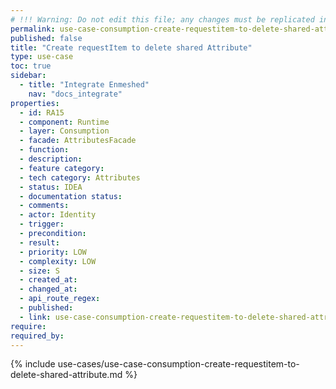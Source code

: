 ```yaml
---
# !!! Warning: Do not edit this file; any changes must be replicated in Excel !!!
permalink: use-case-consumption-create-requestitem-to-delete-shared-attribute
published: false
title: "Create requestItem to delete shared Attribute"
type: use-case
toc: true
sidebar:
  - title: "Integrate Enmeshed"
    nav: "docs_integrate"
properties:
  - id: RA15
  - component: Runtime
  - layer: Consumption
  - facade: AttributesFacade
  - function:
  - description:
  - feature category:
  - tech category: Attributes
  - status: IDEA
  - documentation status:
  - comments:
  - actor: Identity
  - trigger:
  - precondition:
  - result:
  - priority: LOW
  - complexity: LOW
  - size: S
  - created_at:
  - changed_at:
  - api_route_regex:
  - published:
  - link: use-case-consumption-create-requestitem-to-delete-shared-attribute
require:
required_by:
---
```


{% include use-cases/use-case-consumption-create-requestitem-to-delete-shared-attribute.md %}
